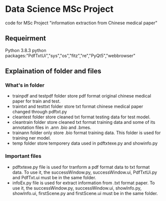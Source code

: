 # Data Science MSc Project
code for MSc Project "information extraction from Chinese medical paper"

## Requeirment
Python 3.8.3
python packages:"PdfTxtUi","sys","os","fitz","re","PyQt5","webbrowser"

## Explaination of folder and files
### What's in folder
* trainpdf and testpdf folder store pdf format original chinese medical paper for train and test.
* traintxt and testtxt folder store txt format chinese medical paper changed through pdftxt.py
* cleantest folder store cleaned txt format testing data for test model.
* cleantrain folder store cleaned txt format training data and some of its annotation files in .ann .bio and .bmes.
* trainann folder only store .bio format training data. This folder is used for training ner model.
* temp folder store temporery data used in pdftxtexe.py and showinfo.py

### Important files
* pdftxtexe.py file is used for tranform a pdf format data to txt format data. To use it, the successWindow.py, successWindow.ui, PdfTxtUi.py and PdfTxt.ui must be in the same folder.
* infoEx.py file is used for extract information from .txt format paper. To use it, the successWindow.py, successWindow.ui, showInfo.py, showInfo.ui, firstScene.py and firstScene.ui must be in the same folder.
